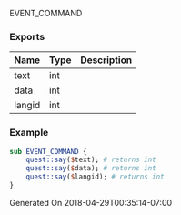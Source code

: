 EVENT_COMMAND
### Exports
**Name**|**Type**|**Description**
:-----|:-----|:-----
text|int|
data|int|
langid|int|
### Example
```perl
sub EVENT_COMMAND {
	quest::say($text); # returns int
	quest::say($data); # returns int
	quest::say($langid); # returns int
}
```

Generated On 2018-04-29T00:35:14-07:00